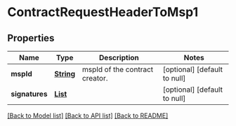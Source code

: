 # ContractRequestHeaderToMsp1
## Properties

Name | Type | Description | Notes
------------ | ------------- | ------------- | -------------
**mspId** | [**String**](string.md) | mspId of the contract creator. | [optional] [default to null]
**signatures** | [**List**](SignatureBase.md) |  | [optional] [default to null]

[[Back to Model list]](../README.md#documentation-for-models) [[Back to API list]](../README.md#documentation-for-api-endpoints) [[Back to README]](../README.md)

